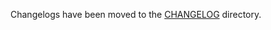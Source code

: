 Changelogs have been moved to the [CHANGELOG](https://github.com/antrea-io/antrea/blob/v2.0.0/CHANGELOG) directory.

